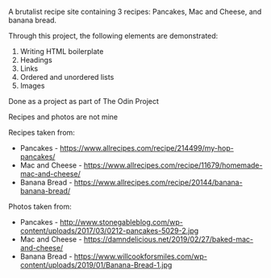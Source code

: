A brutalist recipe site containing 3 recipes: Pancakes, Mac and Cheese, and banana bread.

Through this project, the following elements are demonstrated:
1) Writing HTML boilerplate
2) Headings
3) Links
4) Ordered and unordered lists
5) Images

Done as a project as part of The Odin Project

Recipes and photos are not mine

Recipes taken from:
- Pancakes - https://www.allrecipes.com/recipe/214499/my-hop-pancakes/
- Mac and Cheese - https://www.allrecipes.com/recipe/11679/homemade-mac-and-cheese/
- Banana Bread - https://www.allrecipes.com/recipe/20144/banana-banana-bread/

Photos taken from:
- Pancakes - http://www.stonegableblog.com/wp-content/uploads/2017/03/0212-pancakes-5029-2.jpg
- Mac and Cheese - https://damndelicious.net/2019/02/27/baked-mac-and-cheese/
- Banana Bread - https://www.willcookforsmiles.com/wp-content/uploads/2019/01/Banana-Bread-1.jpg
